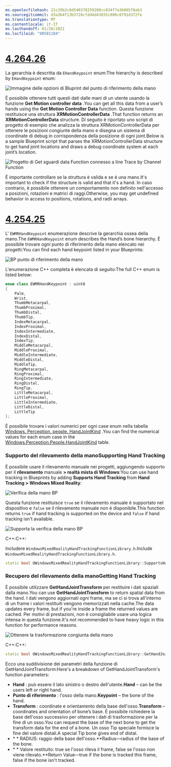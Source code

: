 ```yaml
---
ms.openlocfilehash: 21c29b2c8d540378259200cc834f7a36065f8ab3
ms.sourcegitcommit: d3a3b4f13b3728cfdd4d43035c806c0791d3f2fe
ms.translationtype: MT
ms.contentlocale: it-IT
ms.lasthandoff: 01/20/2021
ms.locfileid: "98581104"
---
```

# <a name="426"></a>[<span data-ttu-id="a2246-101">4.26</span><span class="sxs-lookup"><span data-stu-id="a2246-101">4.26</span></span>](#tab/426)

<span data-ttu-id="a2246-102">La gerarchia è descritta da `EHandKeypoint` enum:</span><span class="sxs-lookup"><span data-stu-id="a2246-102">The hierarchy is described by `EHandKeypoint` enum:</span></span>

![Immagine delle opzioni di Bluprint del punto di riferimento della mano](../images/hand-keypoint-bp.png)

<span data-ttu-id="a2246-104">È possibile ottenere tutti questi dati dalle mani di un utente usando la funzione **Get Motion controller data** .</span><span class="sxs-lookup"><span data-stu-id="a2246-104">You can get all this data from a user’s hands using the **Get Motion Controller Data** function.</span></span> <span data-ttu-id="a2246-105">Questa funzione restituisce una struttura **XRMotionControllerData** .</span><span class="sxs-lookup"><span data-stu-id="a2246-105">That function returns an **XRMotionControllerData** structure.</span></span> <span data-ttu-id="a2246-106">Di seguito è riportato uno script di progetto di esempio che analizza la struttura XRMotionControllerData per ottenere le posizioni congiunte della mano e disegna un sistema di coordinate di debug in corrispondenza della posizione di ogni joint.</span><span class="sxs-lookup"><span data-stu-id="a2246-106">Below is a sample Blueprint script that parses the XRMotionControllerData structure to get hand joint locations and draws a debug coordinate system at each joint’s location.</span></span>

![Progetto di Get sguardi data Function connesso a line Trace by Channel Function](../images/unreal-hand-tracking-img-03.png)

<span data-ttu-id="a2246-108">È importante controllare se la struttura è valida e se è una mano.</span><span class="sxs-lookup"><span data-stu-id="a2246-108">It's important to check if the structure is valid and that it's a hand.</span></span> <span data-ttu-id="a2246-109">In caso contrario, è possibile ottenere un comportamento non definito nell'accesso a posizioni, rotazioni e matrici di raggi.</span><span class="sxs-lookup"><span data-stu-id="a2246-109">Otherwise, you may get undefined behavior in access to positions, rotations, and radii arrays.</span></span>

# <a name="425"></a>[<span data-ttu-id="a2246-110">4.25</span><span class="sxs-lookup"><span data-stu-id="a2246-110">4.25</span></span>](#tab/425)

<span data-ttu-id="a2246-111">L' `EWMRHandKeypoint` enumerazione descrive la gerarchia ossea della mano.</span><span class="sxs-lookup"><span data-stu-id="a2246-111">The `EWMRHandKeypoint` enum describes the Hand’s bone hierarchy.</span></span> <span data-ttu-id="a2246-112">È possibile trovare ogni punto di riferimento della mano elencato nei progetti:</span><span class="sxs-lookup"><span data-stu-id="a2246-112">You can find each hand keypoint listed in your Blueprints:</span></span>

![BP punto di riferimento della mano](../images/hand-keypoint-bp.png)

<span data-ttu-id="a2246-114">L'enumerazione C++ completa è elencata di seguito:</span><span class="sxs-lookup"><span data-stu-id="a2246-114">The full C++ enum is listed below:</span></span>
```cpp
enum class EWMRHandKeypoint : uint8
{
    Palm,
    Wrist,
    ThumbMetacarpal,
    ThumbProximal,
    ThumbDistal,
    ThumbTip,
    IndexMetacarpal,
    IndexProximal,
    IndexIntermediate,
    IndexDistal,
    IndexTip,
    MiddleMetacarpal,
    MiddleProximal,
    MiddleIntermediate,
    MiddleDistal,
    MiddleTip,
    RingMetacarpal,
    RingProximal,
    RingIntermediate,
    RingDistal,
    RingTip,
    LittleMetacarpal,
    LittleProximal,
    LittleIntermediate,
    LittleDistal,
    LittleTip
};
```

<span data-ttu-id="a2246-115">È possibile trovare i valori numerici per ogni case enum nella tabella [Windows. Perception. people. HandJointKind](/uwp/api/windows.perception.people.handjointkind) .</span><span class="sxs-lookup"><span data-stu-id="a2246-115">You can find the numerical values for each enum case in the [Windows.Perception.People.HandJointKind](/uwp/api/windows.perception.people.handjointkind) table.</span></span>

### <a name="supporting-hand-tracking"></a><span data-ttu-id="a2246-116">Supporto del rilevamento della mano</span><span class="sxs-lookup"><span data-stu-id="a2246-116">Supporting Hand Tracking</span></span>

<span data-ttu-id="a2246-117">È possibile usare il rilevamento manuale nei progetti, aggiungendo supporto per il **rilevamento** manuale **> realtà mista di Windows**:</span><span class="sxs-lookup"><span data-stu-id="a2246-117">You can use hand tracking in Blueprints by adding **Supports Hand Tracking** from **Hand Tracking > Windows Mixed Reality**:</span></span>

![Verifica della mano BP](../images/unreal/hand-tracking-bp.png)

<span data-ttu-id="a2246-119">Questa funzione restituisce `true` se il rilevamento manuale è supportato nel dispositivo e `false` se il rilevamento manuale non è disponibile.</span><span class="sxs-lookup"><span data-stu-id="a2246-119">This function returns `true` if hand tracking is supported on the device and `false` if hand tracking isn't available.</span></span>

![Supporta la verifica della mano BP](../images/unreal/supports-hand-tracking-bp.png)

<span data-ttu-id="a2246-121">C++:</span><span class="sxs-lookup"><span data-stu-id="a2246-121">C++:</span></span>

<span data-ttu-id="a2246-122">Includere `WindowsMixedRealityHandTrackingFunctionLibrary.h`.</span><span class="sxs-lookup"><span data-stu-id="a2246-122">Include `WindowsMixedRealityHandTrackingFunctionLibrary.h`.</span></span>

```cpp
static bool UWindowsMixedRealityHandTrackingFunctionLibrary::SupportsHandTracking()
```

### <a name="getting-hand-tracking"></a><span data-ttu-id="a2246-123">Recupero del rilevamento della mano</span><span class="sxs-lookup"><span data-stu-id="a2246-123">Getting Hand Tracking</span></span>

<span data-ttu-id="a2246-124">È possibile utilizzare **GetHandJointTransform** per restituire i dati spaziali dalla mano.</span><span class="sxs-lookup"><span data-stu-id="a2246-124">You can use **GetHandJointTransform** to return spatial data from the hand.</span></span> <span data-ttu-id="a2246-125">I dati vengono aggiornati ogni frame, ma se ci si trova all'interno di un frame i valori restituiti vengono memorizzati nella cache.</span><span class="sxs-lookup"><span data-stu-id="a2246-125">The data updates every frame, but if you're inside a frame the returned values are cached.</span></span> <span data-ttu-id="a2246-126">Per motivi di prestazioni, non è consigliabile usare una logica intensa in questa funzione.</span><span class="sxs-lookup"><span data-stu-id="a2246-126">It's not recommended to have heavy logic in this function for performance reasons.</span></span>

![Ottenere la trasformazione congiunta della mano](../images/unreal/get-hand-joint-transform.png)

<span data-ttu-id="a2246-128">C++:</span><span class="sxs-lookup"><span data-stu-id="a2246-128">C++:</span></span>
```cpp
static bool UWindowsMixedRealityHandTrackingFunctionLibrary::GetHandJointTransform(EControllerHand Hand, EWMRHandKeypoint Keypoint, FTransform& OutTransform, float& OutRadius)
```

<span data-ttu-id="a2246-129">Ecco una suddivisione dei parametri della funzione di GetHandJointTransform:</span><span class="sxs-lookup"><span data-stu-id="a2246-129">Here's a breakdown of GetHandJointTransform's function parameters:</span></span>

* <span data-ttu-id="a2246-130">**Hand** : può essere il lato sinistro o destro dell'utente.</span><span class="sxs-lookup"><span data-stu-id="a2246-130">**Hand** – can be the users left or right hand.</span></span>
* <span data-ttu-id="a2246-131">**Punto di riferimento** : l'osso della mano.</span><span class="sxs-lookup"><span data-stu-id="a2246-131">**Keypoint** – the bone of the hand.</span></span>
* <span data-ttu-id="a2246-132">**Transform** : coordinate e orientamento della base dell'osso.</span><span class="sxs-lookup"><span data-stu-id="a2246-132">**Transform** – coordinates and orientation of bone’s base.</span></span> <span data-ttu-id="a2246-133">È possibile richiedere la base dell'osso successivo per ottenere i dati di trasformazione per la fine di un osso.</span><span class="sxs-lookup"><span data-stu-id="a2246-133">You can request the base of the next bone to get the transform data for the end of a bone.</span></span> <span data-ttu-id="a2246-134">Un osso Tip speciale fornisce la fine del valore distali.</span><span class="sxs-lookup"><span data-stu-id="a2246-134">A special Tip bone gives end of distal.</span></span>
* <span data-ttu-id="a2246-135">\* \* RADIUS: raggio della base dell'osso.</span><span class="sxs-lookup"><span data-stu-id="a2246-135">\*\*Radius—radius of the base of the bone.</span></span>
* <span data-ttu-id="a2246-136">\* \* Valore restituito: true se l'osso rileva il frame, false se l'osso non viene rilevato.</span><span class="sxs-lookup"><span data-stu-id="a2246-136">\*\*Return Value—true if the bone is tracked this frame, false if the bone isn't tracked.</span></span>